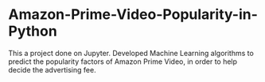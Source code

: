 # Amazon-Prime-Video-Popularity-in-Python
This a project done on Jupyter.
Developed Machine Learning algorithms to predict the popularity factors of Amazon Prime Video, in order to help decide the advertising fee.
